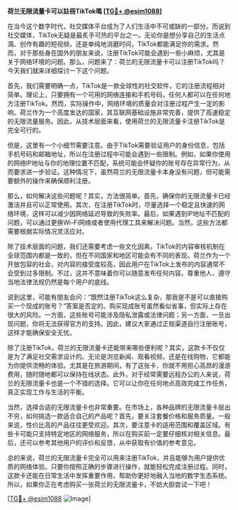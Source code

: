 **荷兰无限流量卡可以註冊TikTok嗎 [[TG💪+ @esim1088](https://t.me/s/esim1088)]**

在当今这个数字时代，社交媒体平台成为了人们生活中不可或缺的一部分。而说到社交媒体，TikTok无疑是最炙手可热的平台之一。无论你是想分享自己的生活点滴、创作有趣的短视频，还是单纯地消磨时间，TikTok都能满足你的需求。然而，对于那些身在国外的朋友来说，注册TikTok可能会遇到一些小麻烦，尤其是关于网络环境的问题。那么，问题来了：荷兰的无限流量卡可以注册TikTok吗？今天我们就来详细探讨一下这个问题。

首先，我们需要明确一点，TikTok是一款全球性的社交软件，它的注册流程相对简单。理论上，只要拥有一个可用的网络连接和手机号码，任何人都可以在任何地方注册TikTok。然而，实际操作中，网络环境的质量会对注册过程产生一定的影响。荷兰作为一个高度发达的国家，其互联网基础设施非常完善，提供了高速稳定的无限流量服务。因此，从技术层面来看，使用荷兰的无限流量卡注册TikTok是完全可行的。

但是，这里有一个小细节需要注意。由于TikTok需要验证用户的身份信息，包括手机号码和邮箱地址，所以在注册过程中可能会遇到一些限制。例如，如果你使用的网络IP地址与你的地理位置不匹配，系统可能会怀疑你的账号存在异常行为，从而要求进一步验证。这种情况下，虽然荷兰的无限流量卡本身没有问题，但可能需要额外的操作来确保顺利注册。

那么，如何解决这些问题呢？其实，方法很简单。首先，确保你的无限流量卡已经激活并且可以正常使用。其次，在注册TikTok时，尽量选择一个稳定且快速的网络环境，这样可以减少因网络延迟导致的失败率。最后，如果遇到IP地址不匹配的问题，可以通过更换Wi-Fi网络或者使用代理工具来解决问题。当然，这些方法都需要根据实际情况灵活应对。

除了技术层面的问题，我们还需要考虑一些文化因素。TikTok的内容审核机制在全球范围内都是一致的，但在不同国家和地区可能会有不同的表现。荷兰作为一个开放包容的社会，对内容的接受度较高，因此用户在TikTok上发布的内容通常不会受到过多限制。不过，这并不意味着你可以随意发布任何内容。尊重他人、遵守当地法律法规仍然是每个用户的底线。

说到这里，可能有朋友会问：“既然注册TikTok这么复杂，那我是不是可以直接购买一个现成的账号？”答案是否定的。购买现成账号虽然看似省事，但实际上存在很大的风险。一方面，这些账号可能涉及隐私泄露或法律问题；另一方面，一旦出现问题，你将无法获得官方的支持。因此，建议大家通过正规渠道自行注册账号，这样才能确保安全无忧。

除了注册TikTok，荷兰的无限流量卡还能带来哪些便利呢？其实，这款卡不仅仅是为了满足社交需求设计的。无论是浏览新闻、观看视频，还是在线购物，它都能为你提供流畅的体验。尤其是在旅游期间，有了这张卡，你就不用担心高昂的漫游费用，随时随地都可以保持在线状态。此外，对于经常需要远程办公的人来说，荷兰的无限流量卡也是一个不错的选择。它可以让你在任何地点高效完成工作任务，真正实现工作与生活的平衡。

当然，选择合适的无限流量卡也非常重要。在市场上，各种品牌的无限流量卡层出不穷，如何挑选一款适合自己的产品呢？首先，要关注套餐价格和服务质量。一般来说，性价比高的产品往往更受欢迎。其次，要注意卡的适用范围和覆盖区域。有些卡可能只支持特定地区的网络服务，所以在购买前一定要仔细核对相关信息。最后，还可以参考其他用户的评价和反馈，从中获取有价值的参考意见。

总的来说，荷兰的无限流量卡完全可以用来注册TikTok，并且能够为用户提供优质的网络体验。只要你按照正确的步骤进行操作，就能轻松完成注册过程。同时，这款卡还能在日常生活中发挥重要作用，帮助你更好地融入当地的数字生态系统。所以，如果你正在考虑购买一张荷兰的无限流量卡，不妨大胆尝试一下吧！

[[TG💪+ @esim1088](https://t.me/s/esim1088) ![Image](https://i.postimg.cc/4NQfJmqS/Snipaste-2025-05-13-00-14-12.png)]